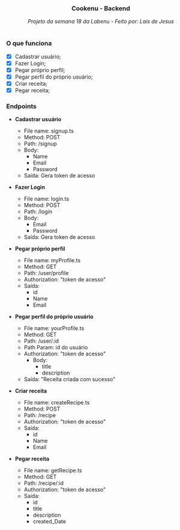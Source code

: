 ### <p align="center">Cookenu - Backend</p>

<div align="center" margin-bottom="10px">
  <i> Projeto da semana 18 da Labenu - Feito por: Laís de Jesus</i>
</div> 
&nbsp

### O que funciona 
- [x] Cadastrar usuário;
- [x] Fazer Login;
- [x] Pegar próprio perfil;
- [x] Pegar perfil do próprio usuário;
- [x] Criar receita;
- [x] Pegar receita;

### Endpoints

- **Cadastrar usuário**
  * File name: signup.ts
  * Method: POST
  * Path: /signup
  * Body:
      + Name
      + Email
      + Password
  * Saída: Gera token de acesso

- **Fazer Login**
  * File name: login.ts
  * Method: POST
  * Path: /login
  * Body:
      + Email
      + Password
  * Saída: Gera token de acesso
  
- **Pegar próprio perfil**
  * File name: myProfile.ts
  * Method: GET
  * Path: /user/profile
  * Authorization: "token de acesso"
  * Saída: 
      + id
      + Name
      + Email

- **Pegar perfil do próprio usuário**
  * File name: yourProfile.ts
  * Method: GET
  * Path: /user/:id
  * Path Param: id do usuário
  * Authorization: "token de acesso"
    * Body:
      + title
      + description
  * Saída: "Receita criada com sucesso"

- **Criar receita**
  * File name: createRecipe.ts
  * Method: POST
  * Path: /recipe
  * Authorization: "token de acesso"
  * Saída: 
      + id
      + Name
      + Email
  
- **Pegar receita**
  * File name: getRecipe.ts
  * Method: GET
  * Path: /recipe/:id
  * Authorization: "token de acesso"
  * Saída: 
      + id
      + title
      + description
      + created_Date